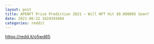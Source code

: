 ```yaml
--- 
layout: post 
title: APENFT Price Prediction 2021 – Will NFT Hit $0.000005 Soon? 
date: 2021-06-22 1624393404 
categories: reddit 
--- 
```

https://redd.it/o5wd65